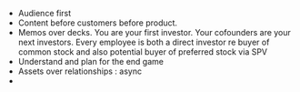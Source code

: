 - Audience first 
- Content before customers before product. 
- Memos over decks. You are your first investor. Your cofounders are your next investors. Every employee is both a direct investor re buyer of common stock and also potential buyer of preferred stock via SPV
- Understand and plan for the end game
- Assets over relationships : async
- 
<!--stackedit_data:
eyJoaXN0b3J5IjpbMTgyMDMyNjk5XX0=
-->